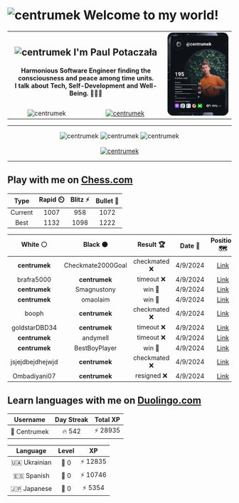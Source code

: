 <h1>
  <img
    src="https://emojis.slackmojis.com/emojis/images/1531849430/4246/blob-sunglasses.gif"
    width="30"
    alt="centrumek"
  />
  Welcome to my world!
</h1>

<table>
  <tbody>
    <tr>
      <td align="center" width="70%" colspan="2">
        <h2>
          <img
            src="https://raw.githubusercontent.com/MartinHeinz/MartinHeinz/master/wave.gif"
            width="30px"
            alt="centrumek"
          />
          I'm Paul Potaczała
        </h2>
        <h4>
          Harmonious Software Engineer finding the consciousness and peace among time units.
          <br/>
          I talk about Tech, Self-Development and Well-Being. 🌿🧘🚀
        </h4>
      </td>
      <td width="30%" rowspan="2">
        <a href="https://app.daily.dev/centrumek">
          <img
            src="./devcard.svg"
            alt="centrumek"
          />
        </a>
      </td>
    </tr>
    <tr align="center">
      <td>
        <img
          src="https://komarev.com/ghpvc/?username=centrumek&label=visitors&color=0e75b6&style=flat"
          alt="centrumek"
        >
      </td>
      <td>
        <a href="https://stackoverflow.com/users/14496012/centrumek">
          <img
            src="https://stackoverflow.com/users/flair/14496012.png?theme=dark"
            alt="centrumek"
          >
        </a>
      </td>
    </tr>
  </tbody>
</table>

---
<div align="center">
  <img 
    src="https://github-readme-stats.vercel.app/api?username=centrumek&show_icons=true&count_private=true&theme=dark&hide_border=true&hide=issues,contribs&bg_color=00000000"
    alt="centrumek"
  />
  <img
    src="https://github-readme-stats.vercel.app/api/top-langs/?username=centrumek&layout=compact&hide_border=true&theme=dark&bg_color=00000000&langs_count=6&exclude_repo=air-statistic-app"
    alt="centrumek"
  />
  <img 
    src="https://github-readme-streak-stats.herokuapp.com?user=centrumek&theme=dark&hide_border=true&background=FFFFFF00"
    alt="centrumek"
  />
  <br/>
  <br/>
  <a href="https://www.buymeacoffee.com/centrumek">
    <img
      src="https://cdn.buymeacoffee.com/buttons/v2/default-orange.png"
      height="50"
      width="210"
      alt="centrumek"
    />
  </a>
</div>

---

## Play with me on [Chess.com](https://www.chess.com/member/centrumek)

<div align="center">
<!--START_SECTION:chessStats-->
<!-- Automatically generated with https://github.com/Balastrong/chess-stats-action -->

| Type | Rapid ⏲️ | Blitz ⚡ | Bullet 🔫 |
|:---:|:---:|:---:|:---:|
| Current | 1007 | 958 | 1072 |
| Best | 1132 | 1098 | 1222 |

| White ⚪ | Black ⚫ | Result 🏆 | Date 📅 | Position 🗺️ | Type 🕕 |
|:---:|:---:|:---:|:---:|:---:|:---:|
| **centrumek** | Checkmate2000Goal | checkmated ❌ | 4/9/2024 | <a href="http://www.ee.unb.ca/cgi-bin/tervo/fen.pl?select=6k1/pp5p/1np3p1/2np4/r7/K6P/PPPB4/RN3rNR w - -">Link</a> | Bullet |
| brafra5000 | **centrumek** | timeout ❌ | 4/9/2024 | <a href="http://www.ee.unb.ca/cgi-bin/tervo/fen.pl?select=6k1/p5p1/7p/P1p5/8/2P5/6KP/R4R2 b - -">Link</a> | Bullet |
| **centrumek** | Smagnustony | win 🥇 | 4/9/2024 | <a href="http://www.ee.unb.ca/cgi-bin/tervo/fen.pl?select=4r1k1/1p3pp1/p7/Pb3q1p/5P2/3P2P1/1Q2B2P/4R1K1 b - -">Link</a> | Bullet |
| **centrumek** | omaolaim | win 🥇 | 4/9/2024 | <a href="http://www.ee.unb.ca/cgi-bin/tervo/fen.pl?select=2r4r/p3R1kb/7p/4R1p1/2P5/1P4P1/P6P/6K1 b - -">Link</a> | Bullet |
| booph | **centrumek** | checkmated ❌ | 4/9/2024 | <a href="http://www.ee.unb.ca/cgi-bin/tervo/fen.pl?select=8/8/8/8/5KP1/5B2/5Q1R/5k2 b - -">Link</a> | Bullet |
| goldstarDBD34 | **centrumek** | timeout ❌ | 4/9/2024 | <a href="http://www.ee.unb.ca/cgi-bin/tervo/fen.pl?select=r2k4/5R2/4p1R1/pp2P3/2pP1KP1/2P4P/PP6/8 b - -">Link</a> | Bullet |
| **centrumek** | andymell | timeout ❌ | 4/9/2024 | <a href="http://www.ee.unb.ca/cgi-bin/tervo/fen.pl?select=4r2k/1p4pP/p4p2/2p3qP/P2p4/1P1Pn3/4PR2/R2Q1K2 w - -">Link</a> | Bullet |
| **centrumek** | BestBoyPlayer | win 🥇 | 4/9/2024 | <a href="http://www.ee.unb.ca/cgi-bin/tervo/fen.pl?select=6k1/6pp/5p2/5P2/3p1PK1/Rr6/1q5P/8 b - -">Link</a> | Bullet |
| jsjejdbejdhejwjd | **centrumek** | checkmated ❌ | 4/9/2024 | <a href="http://www.ee.unb.ca/cgi-bin/tervo/fen.pl?select=4R2k/Q6p/8/p2p2p1/3P4/2P3P1/P2n1P1P/6K1 b - -">Link</a> | Bullet |
| Ombadiyani07 | **centrumek** | resigned ❌ | 4/9/2024 | <a href="http://www.ee.unb.ca/cgi-bin/tervo/fen.pl?select=8/8/8/1Q6/8/8/1k3PPP/4R1K1 b - -">Link</a> | Bullet |

<!--END_SECTION:chessStats-->
</div>

## Learn languages with me on [Duolingo.com](https://www.duolingo.com/profile/Centrumek)

<div align="center">
<!--START_SECTION:duolingoStats-->
<!-- Automatically generated with https://github.com/centrumek/duolingo-readme-stats-->

| Username | Day Streak | Total XP |
|:---:|:---:|:---:|
| 👤 Centrumek | 🔥 542 | ⚡ 28935 |

| Language | Level | XP |
|:---:|:---:|:---:|
| 🇺🇦 Ukrainian | 👑 0 | ⚡ 12835 |
| 🇪🇸 Spanish | 👑 0 | ⚡ 10746 |
| 🇯🇵 Japanese | 👑 0 | ⚡ 5354 |

<!--END_SECTION:duolingoStats-->
</div>
<!--
**centrumek/centrumek** is a ✨ _special_ ✨ repository because its `README.md` (this file) appears on your GitHub profile.

Here are some ideas to get you started:

- 🔭 I’m currently working on ...
- 🌱 I’m currently learning ...
- 👯 I’m looking to collaborate on ...
- 🤔 I’m looking for help with ...
- 💬 Ask me about ...
- 📫 How to reach me: ...
- 😄 Pronouns: ...
- ⚡ Fun fact: ...
-->
